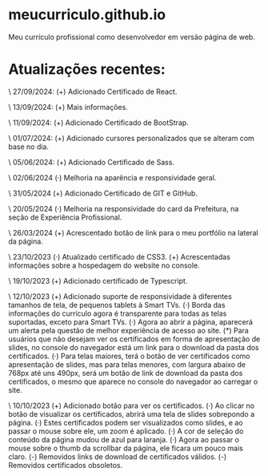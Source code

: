 # meucurriculo.github.io

Meu currículo profissional como desenvolvedor em versão página de web.

# Atualizações recentes:

\\ 27/09/2024:
(+) Adicionado Certificado de React.

\\ 13/09/2024:
(+) Mais informações.

\\ 11/09/2024:
(+) Adicionado Certificado de BootStrap.

\\ 01/07/2024:
(+) Adicionado cursores personalizados que se alteram com base no dia.

\\ 05/06/2024:
(+) Adicionado Certificado de Sass.

\\ 02/06/2024
(·) Melhoria na aparência e responsividade geral.

\\ 31/05/2024
(+) Adicionado Certificado de GIT e GitHub.

\\ 20/05/2024
(·) Melhoria na responsividade do card da Prefeitura, na seção de Experiência Profissional.

\\ 26/03/2024
(+) Acrescentado botão de link para o meu portfólio na lateral da página.

\\ 23/10/2023
(·) Atualizado certificado de CSS3.
(+) Acrescentadas informações sobre a hospedagem do website no console.

\\ 19/10/2023
(+) Adicionado certificado de Typescript.

\\ 12/10/2023
(+) Adicionado suporte de responsividade à diferentes tamanhos de tela, de pequenos tablets à Smart TVs.
(·) Borda das informações do currículo agora é transparente para todas as telas suportadas, exceto para Smart TVs.
(·) Agora ao abrir a página, aparecerá um alerta pela questão de melhor experiência de acesso ao site.
(\*) Para usuários que não desejam ver os certificados em forma de apresentação de slides, no console do navegador está um link para o download da pasta dos certificados.
(·) Para telas maiores, terá o botão de ver certificados como apresentação de slides, mas para telas menores, com largura abaixo de 768px até uns 490px, será um botão de link de download da pasta dos certificados, o mesmo que aparece no console do navegador ao carregar o site.

\\ 10/10/2023
(+) Adicionado botão para ver os certificados.
(·) Ao clicar no botão de visualizar os certificados, abrirá uma tela de slides sobrepondo a página.
(·) Estes certificados podem ser visualizados como slides, e ao passar o mouse sobre ele, um zoom é aplicado.
(·) A cor de seleção do conteúdo da página mudou de azul para laranja.
(·) Agora ao passar o mouse sobre o thumb da scrollbar da página, ele ficara um pouco mais claro.
(-) Removidos links de download de certificados válidos.
(-) Removidos certificados obsoletos.
